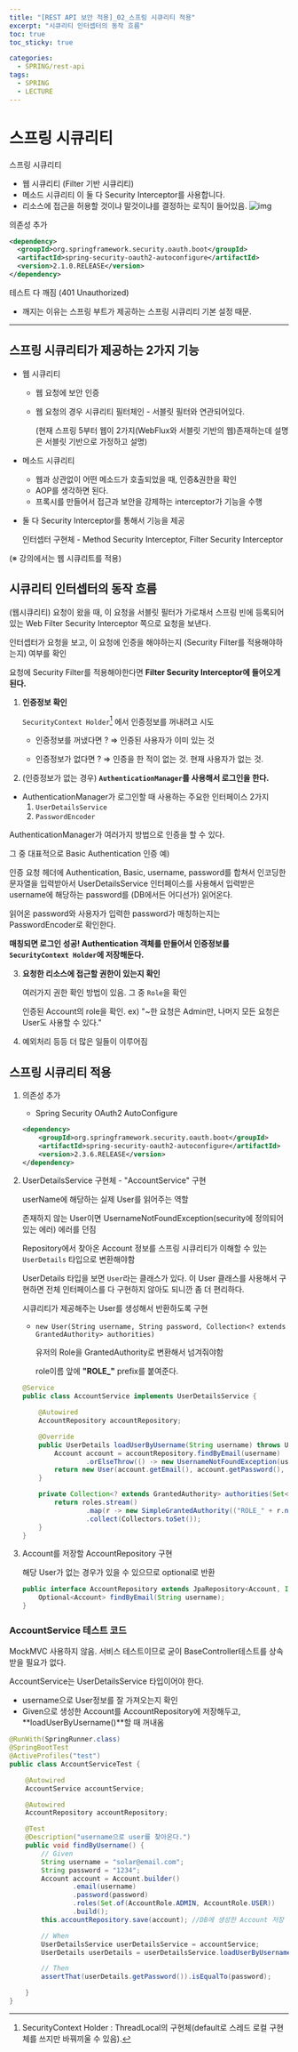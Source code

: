 ```yaml
---
title: "[REST API 보안 적용]_02_스프링 시큐리티 적용"
excerpt: "시큐리티 인터셉터의 동작 흐름"
toc: true
toc_sticky: true

categories:
  - SPRING/rest-api
tags:
  - SPRING
  - LECTURE
---
```


# 스프링 시큐리티

스프링 시큐리티

* 웹 시큐리티 (Filter 기반 시큐리티)
* 메소드 시큐리티 이 둘 다 Security Interceptor를 사용합니다.
* 리소스에 접근을 허용할 것이냐 말것이냐를 결정하는 로직이 들어있음.
  ![img](/assets/images/SPRING/rest_api/spring_security.png)

의존성 추가

```xml
<dependency>
  <groupId>org.springframework.security.oauth.boot</groupId>
  <artifactId>spring-security-oauth2-autoconfigure</artifactId>
  <version>2.1.0.RELEASE</version>
</dependency>
```

테스트 다 깨짐 (401 Unauthorized)

* 깨지는 이유는 스프링 부트가 제공하는 스프링 시큐리티 기본 설정 때문.

---

## 스프링 시큐리티가 제공하는 2가지 기능

* 웹 시큐리티

  * 웹 요청에 보안 인증

  * 웹 요청의 경우 시큐리티 필터체인 - 서블릿 필터와 연관되어있다.

    (현재 스프링 5부터 웹이 2가지(WebFlux와 서블릿 기반의 웹)존재하는데 설명은 서블릿 기반으로 가정하고 설명)

* 메소드 시큐리티

  * 웹과 상관없이 어떤 메소드가 호출되었을 때, 인증&권한을 확인
  * AOP를 생각하면 된다.
  * 프록시를 만들어서 접근과 보안을 강제하는 interceptor가 기능을 수행

* 둘 다 Security Interceptor를 통해서 기능을 제공

  인터셉터 구현체 - Method Security Interceptor, Filter Security Interceptor

(※ 강의에서는 웹 시큐리트를 적용)



## 시큐리티 인터셉터의 동작 흐름

(웹시큐리티) 요청이 왔을 때, 이 요청을 서블릿 필터가 가로채서 스프링 빈에 등록되어있는 Web Filter Security Interceptor 쪽으로 요청을 보낸다.

인터셉터가 요청을 보고, 이 요청에 인증을 해야하는지 (Security Filter를 적용해야하는지) 여부를 확인

요청에 Security Filter를 적용해야한다면 **Filter Security Interceptor에 들어오게 된다.**

1. **인증정보 확인**

   `SecurityContext Holder`[^1] 에서 인증정보를 꺼내려고 시도

   * 인증정보를 꺼냈다면 ? ⇒ 인증된 사용자가 이미 있는 것

   * 인증정보가 없다면 ? ⇒  인증을 한 적이 없는 것. 현재 사용자가 없는 것.

     

2.  (인증정보가 없는 경우) **`AuthenticationManager`를 사용해서 로그인을 한다.**

   * AuthenticationManager가 로그인할 때 사용하는 주요한 인터페이스 2가지
     1. `UserDetailsService` 
     2. `PasswordEncoder`

   AuthenticationManager가 여러가지 방법으로 인증을 할 수 있다. 

   그 중 대표적으로 Basic Authentication 인증 예) 

   인증 요청 헤더에 Authentication, Basic, username, password를 합쳐서 인코딩한 문자열을 입력받아서 UserDetailsService 인터페이스를 사용해서 입력받은 username에 해당하는 password를 (DB에서든 어디선가) 읽어온다. 

   읽어온 password와 사용자가 입력한 password가 매칭하는지는 PasswordEncoder로 확인한다.

   **매칭되면 로그인 성공! Authentication 객체를 만들어서 인증정보를 `SecurityContext Holder`에 저장해둔다.**



3. **요청한 리소스에 접근할 권한이 있는지 확인**

   여러가지 권한 확인 방법이 있음. 그 중 `Role`을 확인

   인증된 Account의 role을 확인. ex) "~한 요청은 Admin만, 나머지 모든 요청은 User도 사용할 수 있다."



4. 예외처리 등등 더 많은 일들이 이루어짐



[^1]: SecurityContext Holder : ThreadLocal[^2]의 구현체(default로 스레드 로컬 구현체를 쓰지만 바꿔끼울 수 있음). 
[^2]: Java ThreadLocal : 한 스레드 내에서 공유하는 자원 저장소. 애플리케이션에서 데이터를 넘겨줄 때 메서드 파라미터에 넘겨주지 않아도 된다. 한 스레드에서 실행되는 메소드라면 ThreadLocal에 데이터를 넣어두면 다른 메서드에서 꺼내서 사용할 수 있다. DB와 비슷



## 스프링 시큐리티 적용

1. 의존성 추가

   * Spring Security OAuth2 AutoConfigure

   ```xml
   <dependency>
       <groupId>org.springframework.security.oauth.boot</groupId>
       <artifactId>spring-security-oauth2-autoconfigure</artifactId>
       <version>2.3.6.RELEASE</version>
   </dependency>
   ```

2. UserDetailsService 구현체 - "AccountService" 구현

   userName에 해당하는 실제 User를 읽어주는 역할

   존재하지 않는 User이면 UsernameNotFoundException(security에 정의되어있는 에러) 에러를 던짐

   Repository에서 찾아온 Account 정보를 스프링 시큐리티가 이해할 수 있는 `UserDetails` 타입으로 변환해야함

   UserDetails 타입을 보면 `User`라는 클래스가 있다. 이 User 클래스를 사용해서 구현하면 전체 인터페이스를 다 구현하지 않아도 되니깐 좀 더 편리하다.

   시큐리티가 제공해주는 User를 생성해서 반환하도록 구현

   * `new User(String username, String password, Collection<? extends GrantedAuthority> authorities)`

     유저의 Role을 GrantedAuthority로 변환해서 넘겨줘야함

     role이름 앞에 **"ROLE_"** prefix를 붙여준다.

   ```java
   @Service
   public class AccountService implements UserDetailsService {
   
       @Autowired
       AccountRepository accountRepository;
   
       @Override
       public UserDetails loadUserByUsername(String username) throws UsernameNotFoundException {
           Account account = accountRepository.findByEmail(username)
                   .orElseThrow(() -> new UsernameNotFoundException(username));
           return new User(account.getEmail(), account.getPassword(), authorities(account.getRoles()));
       }
   
       private Collection<? extends GrantedAuthority> authorities(Set<AccountRole> roles) {
           return roles.stream()
                   .map(r -> new SimpleGrantedAuthority(("ROLE_" + r.name())))
                   .collect(Collectors.toSet());
       }
   }
   ```

3. Account를 저장할 AccountRepository 구현

   해당 User가 없는 경우가 있을 수 있으므로 optional로 반환

   ```java
   public interface AccountRepository extends JpaRepository<Account, Integer> {
       Optional<Account> findByEmail(String username);
   }
   ```

   

### AccountService 테스트 코드

MockMVC 사용하지 않음. 서비스 테스트이므로 굳이 BaseController테스트를 상속받을 필요가 없다.

 AccountService는 UserDetailsService 타입이어야 한다.

* username으로 User정보를 잘 가져오는지 확인
* Given으로 생성한 Account를 AccountRepository에 저장해두고, **loadUserByUsername()**할 때 꺼내옴

```java
@RunWith(SpringRunner.class)
@SpringBootTest
@ActiveProfiles("test")
public class AccountServiceTest {

    @Autowired
    AccountService accountService;

    @Autowired
    AccountRepository accountRepository;

    @Test
    @Description("username으로 user를 찾아온다.")
    public void findByUsername() {
        // Given
        String username = "solar@email.com";
        String password = "1234";
        Account account = Account.builder()
                .email(username)
                .password(password)
                .roles(Set.of(AccountRole.ADMIN, AccountRole.USER))
                .build();
        this.accountRepository.save(account); //DB에 생성한 Account 저장

        // When
        UserDetailsService userDetailsService = accountService;
        UserDetails userDetails = userDetailsService.loadUserByUsername("solar"); // username으로 User정보를 가져온다.

        // Then
        assertThat(userDetails.getPassword()).isEqualTo(password);

    }
}
```

